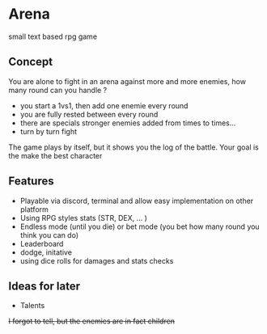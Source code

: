 # Arena 

small text based rpg game 

## Concept 

You are alone to fight in an arena against more and more enemies, how many round can you handle ? 
- you start a 1vs1, then add one enemie every round 
- you are fully rested between every round 
- there are specials stronger enemies added from times to times... 
- turn by turn fight

The game plays by itself, but it shows you the log of the battle. Your goal is the make the best character 


##  Features 

- Playable via discord, terminal and allow easy implementation on other platform 
- Using RPG styles stats (STR, DEX, ... )
- Endless mode (until you die) or bet mode (you bet how many round you think you can do)
- Leaderboard 
- dodge, initative
- using dice rolls for damages and stats checks


## Ideas for later 
- Talents 


~~I forgot to tell, but the enemies are in fact children~~
